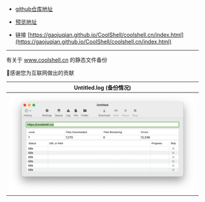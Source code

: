 - [github仓库地址](https://github.com/GaoJuqian/CoolShell)

- [预览地址](https://gaojuqian.github.io/CoolShell)

- 链接 [https://gaojuqian.github.io/CoolShell/coolshell.cn/index.html](https://gaojuqian.github.io/CoolShell/coolshell.cn/index.html)

---

有关于 www.coolshell.cn 的静态文件备份

🙏感谢您为互联网做出的贡献



|       Untitled.log (备份情况)      |
|:------------------------:|
| ![Screenshot 1](img.png) |
